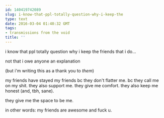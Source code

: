 ```yaml
---
id: 140419742089
slug: i-know-that-ppl-totally-question-why-i-keep-the
type: text
date: 2016-03-04 01:40:32 GMT
tags:
- transmissions from the void
title: ''
---
```


i know that ppl totally question why i keep the friends that i do...

not that i owe anyone an explanation

(but i'm writing this as a thank you to *them*)

my friends have stayed my friends bc they don't flatter me. bc they call me on my shit. they also support me. they give me comfort. they also keep me honest (and, tbh, sane). 

they give me the space to be me. 

in other words: my friends are awesome and fuck u.